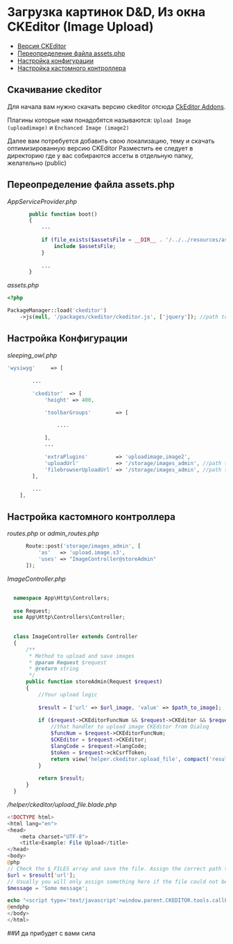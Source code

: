 # Загрузка картинок D&D, Из окна CKEditor (Image Upload)
 
 - [Версия CKEditor](#ckeditor)
 - [Переопределение файла assets.php](#assets-php)
 - [Настройка конфигурации](#config) 
 - [Настройка кастомного контроллера](#custom-controller)
 
 
<a href="#ckeditor"></a>
## Скачивание ckeditor
 
 
 Для начала вам нужно скачать версию ckeditor отсюда [CkEditor Addons](http://ckeditor.com/addons/search/plugins/image).
 
 Плагины которые нам понадобятся называются: `Upload Image (uploadimage)` и `Enchanced Image (image2)`

 Далее вам потребуется добавить свою локализацию, тему и скачать оптимизированную версию CKEditor
 Разместить ее следует в директорию где у вас собираются ассеты в отдельную папку, желательно (public)
 
 <a href="#assets-php"></a>
## Переопределение файла assets.php
 
 *AppServiceProvider.php*
 ```php
        public function boot()
        {
            ...
    
            if (file_exists($assetsFile = __DIR__ . '/../../resources/assets/admin/assets.php')) {
                include $assetsFile;
            }
            
            ...
        }
 ```
 *assets.php*
 ```php
 <?php
 
 PackageManager::load('ckeditor')
     ->js(null, '/packages/ckeditor/ckeditor.js', ['jquery']); //path to ckeditor.js (in public)
 
 ```
 
<a href="#config"></a>
## Настройка Конфигурации
 
 *sleeping_owl.php*
 
 ```php
 'wysiwyg'     => [
         
         ...
         
         'ckeditor'  => [
             'height' => 400,
 
             'toolbarGroups'        => [

                 ....
 
             ],
             ...
             
             'extraPlugins'         => 'uploadimage,image2',
             'uploadUrl'            => '/storage/images_admin', //path to custom controller
             'filebrowserUploadUrl' => '/storage/images_admin', //path to custom controller (for browser ckeditor)
         ],
 
         ...
     ],
 ```
 
 <a href="#custom-contoler"></a>
 ## Настройка кастомного контроллера
  
  *routes.php* or *admin_routes.php*
  
  ```php
        Route::post('storage/images_admin', [
            'as'   => 'upload.image.s3',
            'uses' => "ImageController@storeAdmin"
        ]);
  ```
  
  *ImageController.php*
  
  ```php
    
    namespace App\Http\Controllers;
    
    use Request;
    use App\Http\Controllers\Controller;
    
    
    class ImageController extends Controller
    {
        /**
         * Method to upload and save images
         * @param Request $request
         * @return string
         */
        public function storeAdmin(Request $request)
        {
            //Your upload logic
    
            $result = ['url' => $url_image, 'value' => $path_to_image];
            
            if ($request->CKEditorFuncNum && $request->CKEditor && $request->langCode) {
                //that handler to upload image CKEditor from Dialog
                $funcNum = $request->CKEditorFuncNum;
                $CKEditor = $request->CKEditor;
                $langCode = $request->langCode;
                $token = $request->ckCsrfToken;
                return view('helper.ckeditor.upload_file', compact('result', 'funcNum', 'CKEditor', 'langCode', 'token'));
            }
            
            return $result;
        }
    }

  ```
  
  */helper/ckeditor/upload_file.blade.php*
  
  ```php
  <!DOCTYPE html>
  <html lang="en">
  <head>
      <meta charset="UTF-8">
      <title>Example: File Upload</title>
  </head>
  <body>
  @php
  // Check the $_FILES array and save the file. Assign the correct path to a variable ($url).
  $url = $result['url'];
  // Usually you will only assign something here if the file could not be uploaded.
  $message = 'Some message';
  
  echo "<script type='text/javascript'>window.parent.CKEDITOR.tools.callFunction($funcNum, '$url');</script>";
  @endphp
  </body>
  </html>
  ```
  
 ##И да прибудет с вами сила
